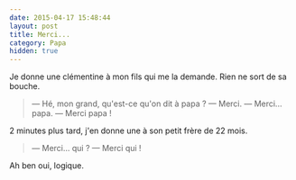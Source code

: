 ```yaml
---
date: 2015-04-17 15:48:44
layout: post
title: Merci...
category: Papa
hidden: true
---
```


Je donne une clémentine à mon fils qui me la demande. Rien ne sort de sa bouche.

> — Hé, mon grand, qu'est-ce qu'on dit à papa ?
> — Merci.
> — Merci... papa.
> — Merci papa !

2 minutes plus tard, j'en donne une à son petit frère de 22 mois.

> — Merci... qui ?
> — Merci qui !

Ah ben oui, logique.
